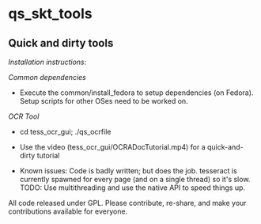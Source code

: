# qs_skt_tools
Quick and dirty tools
---

*Installation instructions:*

*Common dependencies*

- Execute the common/install_fedora to setup dependencies (on Fedora). Setup scripts for other OSes need to be worked on.

*OCR Tool*

- cd tess_ocr_gui; ./qs_ocrfile

- Use the video (tess_ocr_gui/OCRADocTutorial.mp4) for a quick-and-dirty tutorial

- Known issues: Code is badly written; but does the job. tesseract is currently spawned for every page (and on a single thread) so it's slow. TODO: Use multithreading and use the native API to speed things up.

All code released under GPL. Please contribute, re-share, and make your contributions available for everyone.

